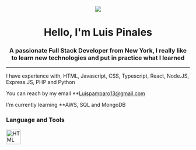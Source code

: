<div id = "header"  align = "center">
<img src = "https://media.giphy.com/media/Ws6T5PN7wHv3cY8xy8/giphy.gif" width "200" /> 
<h1 align="center"> Hello, I'm Luis Pinales</h1>
<h3 align="center"> A passionate Full Stack Developer from New York, I really like to learn new technologies 
    and put in practice what I learned 
    
</h3>
</div>

---

I have experience with, HTML, Javascript, CSS, Typescript, React, Node.JS, Express.JS, PHP and Python 

You can reach by my email **Luispamparo13@gmail.com

I'm currently learning **AWS, SQL and MongoDB 


<div align= "left">
<h3> Language and Tools</h3>

<div>
<img src = "https://logospng.org/wp-content/uploads/html-5.png" title="HTML5" alt="HTML"
width="40" height= "40"/>&nbsp;
 




</div> 

</div>
